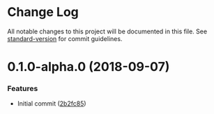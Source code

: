 # Change Log

All notable changes to this project will be documented in this file. See [standard-version](https://github.com/conventional-changelog/standard-version) for commit guidelines.

<a name="0.1.0-alpha.0"></a>
# 0.1.0-alpha.0 (2018-09-07)


### Features

* Initial commit ([2b2fc85](https://github.com/tmair/ngx-electron-builder/commit/2b2fc85))
